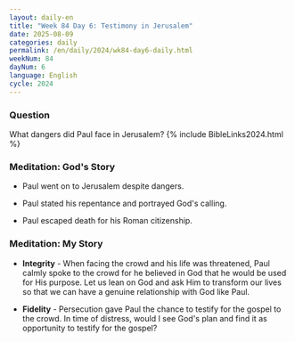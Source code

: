 ```yaml
---
layout: daily-en
title: "Week 84 Day 6: Testimony in Jerusalem"
date: 2025-08-09
categories: daily
permalink: /en/daily/2024/wk84-day6-daily.html
weekNum: 84
dayNum: 6
language: English
cycle: 2024
---
```

### Question     
What dangers did Paul face in Jerusalem?
{% include BibleLinks2024.html %} 

### Meditation: God's Story   
+ Paul went on to Jerusalem despite dangers. 

+ Paul stated his repentance and portrayed God's calling. 

+ Paul escaped death for his Roman citizenship. 

### Meditation: My Story   
+ **Integrity** - When facing the crowd and his life was threatened, Paul calmly spoke to the crowd for he believed in God that he would be used for His purpose. Let us lean on God and ask Him to transform our lives so that we can have a genuine relationship with God like Paul. 

+ **Fidelity** - Persecution gave Paul the chance to testify for the gospel to the crowd. In time of distress, would I see God's plan and find it as opportunity to testify for the gospel? 
